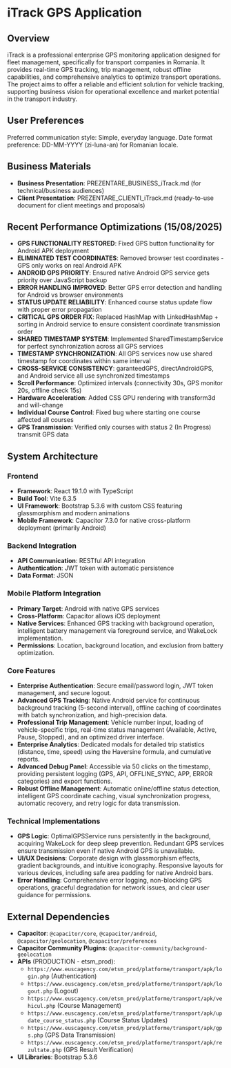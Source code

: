 # iTrack GPS Application

## Overview
iTrack is a professional enterprise GPS monitoring application designed for fleet management, specifically for transport companies in Romania. It provides real-time GPS tracking, trip management, robust offline capabilities, and comprehensive analytics to optimize transport operations. The project aims to offer a reliable and efficient solution for vehicle tracking, supporting business vision for operational excellence and market potential in the transport industry.

## User Preferences
Preferred communication style: Simple, everyday language.
Date format preference: DD-MM-YYYY (zi-luna-an) for Romanian locale.

## Business Materials
- **Business Presentation**: PREZENTARE_BUSINESS_iTrack.md (for technical/business audiences)
- **Client Presentation**: PREZENTARE_CLIENTI_iTrack.md (ready-to-use document for client meetings and proposals)

## Recent Performance Optimizations (15/08/2025)
- **GPS FUNCTIONALITY RESTORED**: Fixed GPS button functionality for Android APK deployment
- **ELIMINATED TEST COORDINATES**: Removed browser test coordinates - GPS only works on real Android APK
- **ANDROID GPS PRIORITY**: Ensured native Android GPS service gets priority over JavaScript backup
- **ERROR HANDLING IMPROVED**: Better GPS error detection and handling for Android vs browser environments
- **STATUS UPDATE RELIABILITY**: Enhanced course status update flow with proper error propagation
- **CRITICAL GPS ORDER FIX**: Replaced HashMap with LinkedHashMap + sorting in Android service to ensure consistent coordinate transmission order
- **SHARED TIMESTAMP SYSTEM**: Implemented SharedTimestampService for perfect synchronization across all GPS services
- **TIMESTAMP SYNCHRONIZATION**: All GPS services now use shared timestamp for coordinates within same interval 
- **CROSS-SERVICE CONSISTENCY**: garanteedGPS, directAndroidGPS, and Android service all use synchronized timestamps
- **Scroll Performance**: Optimized intervals (connectivity 30s, GPS monitor 20s, offline check 15s)
- **Hardware Acceleration**: Added CSS GPU rendering with transform3d and will-change  
- **Individual Course Control**: Fixed bug where starting one course affected all courses
- **GPS Transmission**: Verified only courses with status 2 (In Progress) transmit GPS data

## System Architecture

### Frontend
- **Framework**: React 19.1.0 with TypeScript
- **Build Tool**: Vite 6.3.5
- **UI Framework**: Bootstrap 5.3.6 with custom CSS featuring glassmorphism and modern animations
- **Mobile Framework**: Capacitor 7.3.0 for native cross-platform deployment (primarily Android)

### Backend Integration
- **API Communication**: RESTful API integration
- **Authentication**: JWT token with automatic persistence
- **Data Format**: JSON

### Mobile Platform Integration
- **Primary Target**: Android with native GPS services
- **Cross-Platform**: Capacitor allows iOS deployment
- **Native Services**: Enhanced GPS tracking with background operation, intelligent battery management via foreground service, and WakeLock implementation.
- **Permissions**: Location, background location, and exclusion from battery optimization.

### Core Features
- **Enterprise Authentication**: Secure email/password login, JWT token management, and secure logout.
- **Advanced GPS Tracking**: Native Android service for continuous background tracking (5-second interval), offline caching of coordinates with batch synchronization, and high-precision data.
- **Professional Trip Management**: Vehicle number input, loading of vehicle-specific trips, real-time status management (Available, Active, Pause, Stopped), and an optimized driver interface.
- **Enterprise Analytics**: Dedicated modals for detailed trip statistics (distance, time, speed) using the Haversine formula, and cumulative reports.
- **Advanced Debug Panel**: Accessible via 50 clicks on the timestamp, providing persistent logging (GPS, API, OFFLINE_SYNC, APP, ERROR categories) and export functions.
- **Robust Offline Management**: Automatic online/offline status detection, intelligent GPS coordinate caching, visual synchronization progress, automatic recovery, and retry logic for data transmission.

### Technical Implementations
- **GPS Logic**: OptimalGPSService runs persistently in the background, acquiring WakeLock for deep sleep prevention. Redundant GPS services ensure transmission even if native Android GPS is unavailable.
- **UI/UX Decisions**: Corporate design with glassmorphism effects, gradient backgrounds, and intuitive iconography. Responsive layouts for various devices, including safe area padding for native Android bars.
- **Error Handling**: Comprehensive error logging, non-blocking GPS operations, graceful degradation for network issues, and clear user guidance for permissions.

## External Dependencies
- **Capacitor**: `@capacitor/core`, `@capacitor/android`, `@capacitor/geolocation`, `@capacitor/preferences`
- **Capacitor Community Plugins**: `@capacitor-community/background-geolocation`
- **APIs** (PRODUCTION - etsm_prod):
    - `https://www.euscagency.com/etsm_prod/platforme/transport/apk/login.php` (Authentication)
    - `https://www.euscagency.com/etsm_prod/platforme/transport/apk/logout.php` (Logout)
    - `https://www.euscagency.com/etsm_prod/platforme/transport/apk/vehicul.php` (Course Management)
    - `https://www.euscagency.com/etsm_prod/platforme/transport/apk/update_course_status.php` (Course Status Updates)
    - `https://www.euscagency.com/etsm_prod/platforme/transport/apk/gps.php` (GPS Data Transmission)
    - `https://www.euscagency.com/etsm_prod/platforme/transport/apk/rezultate.php` (GPS Result Verification)
- **UI Libraries**: Bootstrap 5.3.6
```